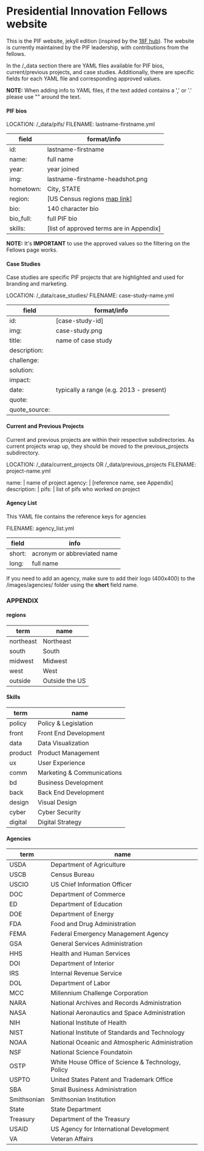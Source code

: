 # Presidential Innovation Fellows website

This is the PIF website, jekyll edition (inspired by the [18F hub](https://github.com/18F/hub)). The website is currently maintained by the PIF leadership, with contributions from the fellows.

In the /_data section there are YAML files available for PIF bios, current/previous projects, and case studies. Additionally, there are specific fields for each YAML file and corresponding approved values.

**NOTE:** When adding info to YAML files, if the text added contains a ',' or '.' please use "" around the text.

#### PIF bios

LOCATION: /_data/pifs/
FILENAME: lastname-firstname.yml

field | format/info
--- | ---
id: | lastname-firstname
name: | full name
year: | year joined
img: | lastname-firstname-headshot.png
hometown: | City, STATE
region: | [US Census regions [map link](http://www2.census.gov/geo/pdfs/maps-data/maps/reference/us_regdiv.pdf)]
bio: | 140 character bio
bio_full: | full PIF bio
skills: | [list of approved terms are in Appendix]

**NOTE:** It's **IMPORTANT** to use the approved values so the filtering on the Fellows page works.

#### Case Studies

Case studies are specific PIF projects that are highlighted and used for branding and marketing.

LOCATION: /_data/case_studies/
FILENAME: case-study-name.yml

field | format/info
--- | ---
id: | [case-study-id]
img: | case-study.png
title: | name of case study
description: | 
challenge: |
solution: |
impact: |
date: | typically a range (e.g. 2013 - present)
quote: |
quote_source: |

#### Current and Previous Projects

Current and previous projects are within their respective subdirectories. As current projects wrap up, they should be moved to the previous_projects subdirectory.

LOCATION: /_data/current_projects OR /_data/previous_projects
FILENAME: project-name.yml

name: | name of project
agency: | [reference name, see Appendix]
description: |
pifs: | list of pifs who worked on project

#### Agency List

This YAML file contains the reference keys for agencies

FILENAME: agency_list.yml

field | info
--- | ---
short: | acronym or abbreviated name
long: | full name

If you need to add an agency, make sure to add their logo (400x400) to the /images/agencies/ folder using the **short** field name.

### APPENDIX

#### regions

term | name
--- | ---
northeast | Northeast
south | South
midwest | Midwest
west | West
outside | Outside the US

#### Skills

term | name
--- | ---
policy | Policy & Legislation
front | Front End Development
data | Data Visualization
product | Product Management
ux | User Experience
comm | Marketing & Communications
bd | Business Development
back | Back End Development
design | Visual Design
cyber | Cyber Security
digital | Digital Strategy

#### Agencies

term | name
--- | ---
USDA | Department of Agriculture
USCB | Census Bureau
USCIO | US Chief Information Officer
DOC | Department of Commerce
ED | Department of Education
DOE | Department of Energy
FDA | Food and Drug Administration
FEMA | Federal Emergency Management Agency
GSA | General Services Administration
HHS | Health and Human Services
DOI | Department of Interior
IRS | Internal Revenue Service
DOL | Department of Labor
MCC | Millennium Challenge Corporation
NARA | National Archives and Records Administration
NASA | National Aeronautics and Space Administration
NIH | National Institute of Health
NIST | National Institute of Standards and Technology
NOAA | National Oceanic and Atmospheric Administration
NSF | National Science Foundatoin
OSTP | White House Office of Science & Technology, Policy
USPTO | United States Patent and Trademark Office
SBA | Small Business Administration
Smithsonian | Smithsonian Institution
State | State Department
Treasury | Department of the Treasury
USAID | US Agency for International Development
VA | Veteran Affairs
